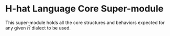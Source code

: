 # H-hat Language Core Super-module

This super-module holds all the core structures and behaviors expected for any given $\hat{H}$ dialect to be used.
